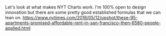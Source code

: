 
Let's look at what makes NYT Charts work. I'm 100% open to design innovation but there are some pretty good established formulas that we can lean on. 
https://www.nytimes.com/2018/05/12/upshot/these-95-apartments-promised-affordable-rent-in-san-francisco-then-6580-people-applied.html
